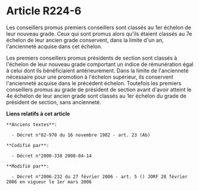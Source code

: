 # Article R224-6

Les conseillers promus premiers conseillers sont classés au 1er échelon de leur nouveau grade. Ceux qui sont promus alors
qu'ils étaient classés au 7e échelon de leur ancien grade conservent, dans la limite d'un an, l'ancienneté acquise dans cet
échelon.

Les premiers conseillers promus présidents de section sont classés à l'échelon de leur nouveau grade comportant un indice de
rémunération égal à celui dont ils bénéficiaient antérieurement. Dans la limite de l'ancienneté nécessaire pour une promotion
à l'échelon supérieur, ils conservent l'ancienneté acquise dans le précédent échelon. Toutefois les premiers conseillers
promus au grade de président de section avant d'avoir atteint le 4e échelon de leur ancien grade sont classés au 1er échelon
du grade de président de section, sans ancienneté.

**Liens relatifs à cet article**

	**Anciens textes**:

	  - Décret n°82-970 du 16 novembre 1982 - art. 23 (Ab)

	**Codifié par**:

	  - Décret n°2000-338 2000-04-14

	**Modifié par**:

	  - Décret n°2006-232 du 27 février 2006 - art. 5 () JORF 28 février 2006 en vigueur le 1er mars 2006
